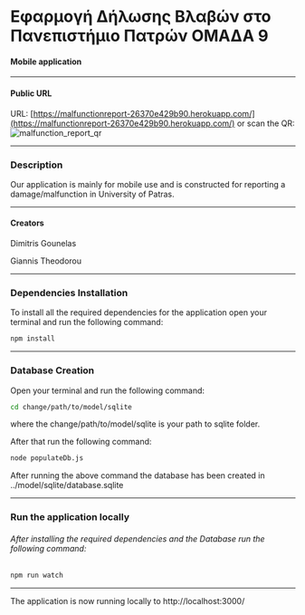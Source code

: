 # Εφαρμογή Δήλωσης Βλαβών στο Πανεπιστήμιο Πατρών ΟΜΑΔΑ 9

#### Mobile application

---

#### Public URL 

URL: [https://malfunctionreport-26370e429b90.herokuapp.com/](https://malfunctionreport-26370e429b90.herokuapp.com/)
or scan the QR:
![malfunction_report_qr](https://github.com/JohnTheo02/Malfunction-Report-Project-Web-Programming/assets/160852499/59a1371e-bf0d-4777-a2e6-18a6946f7d2c)


---

### Description 

Our application is mainly for mobile use and is constructed for reporting a damage/malfunction in University of Patras.

---


#### Creators 


Dimitris Gounelas

Giannis Theodorou

---

### Dependencies Installation

To install all the required dependencies for the application open your terminal and run the following command:

```bash
npm install 
```

---

### Database Creation

Open your terminal and run the following command:

```bash
cd change/path/to/model/sqlite
```

where the change/path/to/model/sqlite is your path to sqlite folder.

After that run the following command:

```bash
node populateDb.js
```

After running the above command the database has been created in ../model/sqlite/database.sqlite

----

### Run the application locally

###### After installing the required dependencies and the Database run the following command:

```bash
npm run watch
```



---

The application is now running locally to http://localhost:3000/
